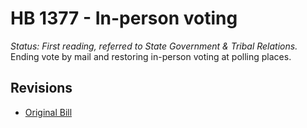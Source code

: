# HB 1377 - In-person voting
*Status: First reading, referred to State Government & Tribal Relations.*
Ending vote by mail and restoring in-person voting at polling places.

## Revisions
* [Original Bill](1/)
